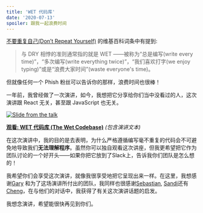 ```yaml
---
title: 'WET 代码库'
date: '2020-07-13'
spoiler: 跟我一起浪费时间
---
```


[不要重复自己(Don’t Repeat Yourself)](https://en.wikipedia.org/wiki/Don%27t_repeat_yourself) 的维基百科词条中有提到:

>与 DRY 相悖的准则通常指的就是 WET ——被称为“总是编写(write every time)”，“多次编写(write everything twice)”，“我们喜欢打字(we enjoy typing)”或是“浪费大家时间”(waste everyone's time)。

但就像任何一个 Phish 粉丝可以告诉你的那样，浪费时间也很棒！

一年前，我曾经做了一次演讲，如今，我想把它分享给你们当中没看过的人，这次演讲跟 React 无关，甚至跟 JavaScript 也无关。

<a target="_blank" href="https://www.deconstructconf.com/2019/dan-abramov-the-wet-codebase">![Slide from the talk](/Users/xiezhikang/WebstormProjects/overreacted/overreacted.io/src/pages/the-wet-codebase/wet_codebase.png)</a>

**[观看: WET 代码库 (The Wet Codebase)](https://www.deconstructconf.com/2019/dan-abramov-the-wet-codebase)** *(包含演讲文本)*

在这次演讲中，我的目的是去表明，为什么严格遵循编写毫不重复的代码会不可避免地导致我们**无法理解程序**。虽然你可以独自观看这次讲座，但我更希望把它作为团队讨论的一个好开头——如果你把它放到了Slack上，告诉我你们团队是怎么想的！

我希望你们会享受这次演讲，就像我很享受地把它呈现出来一样。在这里，我想感谢[Gary](https://twitter.com/garybernhardt/) 和为了这场演讲所付出的团队，我同样也很感谢[Sebastian](https://twitter.com/sebmarkbage), [Sandi](https://twitter.com/sandimetz)还有[Cheng](https://twitter.com/_chenglou)，在与他们的对话中，我获得了有关这次演讲话题的启发。

我想念演讲，希望能很快再见到你们。